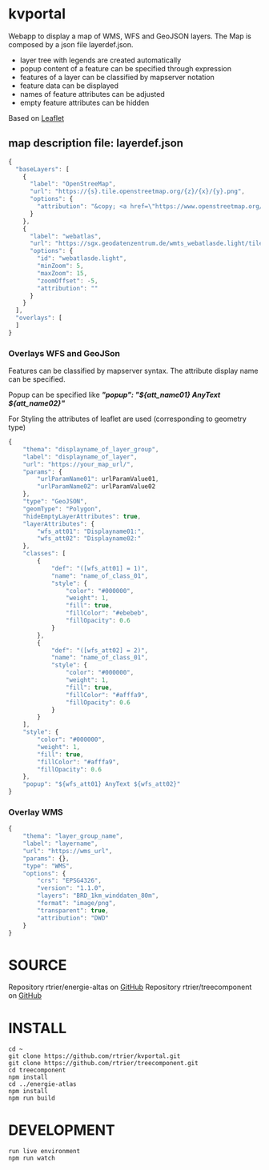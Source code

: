 # kvportal

Webapp to display a map of WMS, WFS and GeoJSON layers. The Map is composed by a json file layerdef.json.

* layer tree with legends are created automatically 
* popup content of a feature can be specified through expression
* features of a layer can be classified by mapserver notation
* feature data can be displayed
* names of feature attributes can be adjusted
* empty feature attributes can be hidden

Based on [Leaflet](https://leafletjs.com/)

## map description file: layerdef.json ##

```javascript
{
  "baseLayers": [
    {
      "label": "OpenStreeMap",
      "url": "https://{s}.tile.openstreetmap.org/{z}/{x}/{y}.png",
      "options": {
        "attribution": "&copy; <a href=\"https://www.openstreetmap.org/copyright\">OpenStreetMap</a> contributors"
      }
    },
    {
      "label": "webatlas",     
      "url": "https://sgx.geodatenzentrum.de/wmts_webatlasde.light/tile/1.0.0/webatlasde.light/default/DE_EPSG_3857_LIGHT/{z}/{y}/{x}.png",
      "options": {          
        "id": "webatlasde.light",
        "minZoom": 5,
        "maxZoom": 15,		      
        "zoomOffset": -5,
        "attribution": ""
      }
    }
  ],
  "overlays": [
  ]
}
```

### Overlays WFS and GeoJSon ###

Features can be classified by mapserver syntax. The attribute display name can be specified.

Popup can be specified like _**"popup": "${att_name01} AnyText ${att_name02}"**_

For Styling the attributes of leaflet are used (corresponding to geometry type)

```javascript
{
	"thema": "displayname_of_layer_group",
	"label": "displayname_of_layer",			
	"url": "https://your_map_url/",	
	"params": {
		"urlParamName01": urlParamValue01,
		"urlParamName02": urlParamValue02
	},			
	"type": "GeoJSON",
	"geomType": "Polygon",
	"hideEmptyLayerAttributes": true,
	"layerAttributes": {
		"wfs_att01": "Displayname01:",
		"wfs_att02": "Displayname02:"
	},
	"classes": [
		{
			"def": "([wfs_att01] = 1)",
			"name": "name_of_class_01",
			"style": {
				"color": "#000000",
				"weight": 1,
				"fill": true,
				"fillColor": "#ebebeb",
				"fillOpacity": 0.6
			}
		},
		{
			"def": "([wfs_att02] = 2)",
			"name": "name_of_class_01",
			"style": {
				"color": "#000000",
				"weight": 1,
				"fill": true,
				"fillColor": "#afffa9",
				"fillOpacity": 0.6
			}
		}
	],
	"style": {
		"color": "#000000",
		"weight": 1,
		"fill": true,
		"fillColor": "#afffa9",
		"fillOpacity": 0.6
	},
	"popup": "${wfs_att01} AnyText ${wfs_att02}"
}
```

### Overlay WMS ###

```javascript
{
	"thema": "layer_group_name",
	"label": "layername",
	"url": "https://wms_url",
	"params": {},
	"type": "WMS",
	"options": {
		"crs": "EPSG4326",
		"version": "1.1.0",
		"layers": "BRD_1km_winddaten_80m",
		"format": "image/png",
		"transparent": true,
		"attribution": "DWD"
	}
}
```


# SOURCE
Repository rtrier/energie-altas on [GitHub](https://github.com/rtrier/energie-atlas.git)
Repository rtrier/treecomponent on [GitHub](https://github.com/rtrier/treecomponent.git)
# INSTALL
    cd ~
    git clone https://github.com/rtrier/kvportal.git
    git clone https://github.com/rtrier/treecomponent.git
    cd treecomponent
    npm install
    cd ../energie-atlas
    npm install
    npm run build

# DEVELOPMENT
    run live environment
    npm run watch
